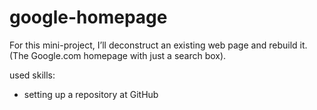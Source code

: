 # google-homepage
For this mini-project, I’ll deconstruct an existing web page and rebuild it. (The Google.com homepage with just a search box).

used skills:
- setting up a repository at GitHub